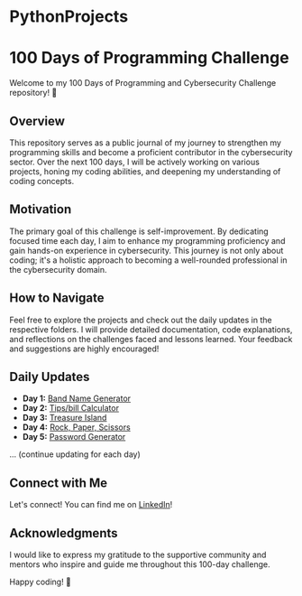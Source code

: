 # PythonProjects

# 100 Days of Programming Challenge

Welcome to my 100 Days of Programming and Cybersecurity Challenge repository! 🚀

## Overview

This repository serves as a public journal of my journey to strengthen my programming skills and become a proficient contributor in the cybersecurity sector. Over the next 100 days, I will be actively working on various projects, honing my coding abilities, and deepening my understanding of coding concepts.

## Motivation

The primary goal of this challenge is self-improvement. By dedicating focused time each day, I aim to enhance my programming proficiency and gain hands-on experience in cybersecurity. This journey is not only about coding; it's a holistic approach to becoming a well-rounded professional in the cybersecurity domain.

## How to Navigate

Feel free to explore the projects and check out the daily updates in the respective folders. I will provide detailed documentation, code explanations, and reflections on the challenges faced and lessons learned. Your feedback and suggestions are highly encouraged!

## Daily Updates

- **Day 1:** [Band Name Generator](https://github.com/CPamb/PythonProjects/tree/main/Day%201%3A%20Band%20Name%20Generator)
- **Day 2:** [Tips/bill Calculator](https://github.com/CPamb/PythonProjects/tree/main/Day%202%3A%20Bill-Tips%20Calculator)
- **Day 3:** [Treasure Island](https://github.com/CPamb/PythonProjects/tree/main/Day%203%3A%20Treasure%20Island)
- **Day 4:** [Rock, Paper, Scissors](https://github.com/CPamb/PythonProjects/tree/main/Day%204:%20Rock-Paper-Scissor)
- **Day 5:** [Password Generator](https://github.com/CPamb/PythonProjects/tree/main/Day%205:%20Password%20Generator)

... (continue updating for each day)

## Connect with Me

Let's connect! You can find me on [LinkedIn](https://www.linkedin.com/in/christopherpambou/)!

## Acknowledgments

I would like to express my gratitude to the supportive community and mentors who inspire and guide me throughout this 100-day challenge.

Happy coding! 🚀
